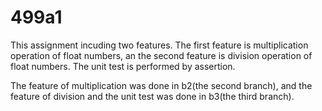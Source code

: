 # 499a1

This assignment incuding two features. The first feature is multiplication operation of float numbers, an the second feature is division operation of float numbers. The unit test is performed by assertion.

The feature of multiplication was done in b2(the second branch), and the feature of division and the unit test was done in b3(the third branch).


